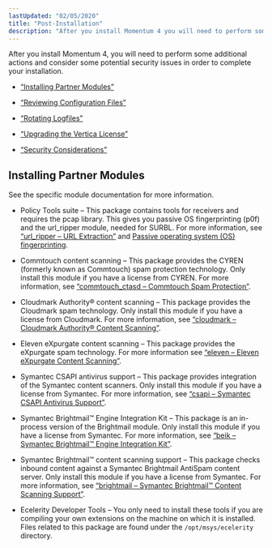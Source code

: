```yaml
---
lastUpdated: "02/05/2020"
title: "Post-Installation"
description: "After you install Momentum 4 you will need to perform some additional actions and consider some potential security issues in order to complete your installation Section 12 1 Installing Partner Modules Section 12 2 Reviewing Configuration Files Section 12 3 Rotating Logfiles Section 12 5 Upgrading the Vertica License Section..."
---
```



After you install Momentum 4, you will need to perform some additional actions and consider some potential security issues in order to complete your installation.

*   [“Installing Partner Modules”](/momentum/4/post-installation#install.additional.packages)

*   [“Reviewing Configuration Files”](/momentum/4/install-post-install-config)

*   [“Rotating Logfiles”](/momentum/4/install-post-install-rotate)

*   [“Upgrading the Vertica License”](/momentum/4/install-vertica-license)

*   [“Security Considerations”](/momentum/4/install-security-considerations)

## <a name="install.additional.packages"></a> Installing Partner Modules

See the specific module documentation for more information.

*   Policy Tools suite – This package contains tools for receivers and requires the pcap library. This gives you passive OS fingerprinting (p0f) and the url_ripper module, needed for SURBL. For more information, see [“url_ripper – URL Extraction”](/momentum/4/modules/url-ripper) and [Passive operating system (OS) fingerprinting](glossary#gloss-p0f "Passive operating system (OS) fingerprinting").

*   Commtouch content scanning – This package provides the CYREN (formerly known as Commtouch) spam protection technology. Only install this module if you have a license from CYREN. For more information, see [“commtouch_ctasd – Commtouch Spam Protection”](/momentum/4/modules/commtouch).

*   Cloudmark Authority® content scanning – This package provides the Cloudmark spam technology. Only install this module if you have a license from Cloudmark. For more information, see [“cloudmark – Cloudmark Authority® Content Scanning”](/momentum/4/modules/cloudmark).

*   Eleven eXpurgate content scanning – This package provides the eXpurgate spam technology. For more information see [“eleven – Eleven eXpurgate Content Scanning”](/momentum/4/modules/eleven).

*   Symantec CSAPI antivirus support – This package provides integration of the Symantec content scanners. Only install this module if you have a license from Symantec. For more information, see [“csapi – Symantec CSAPI Antivirus Support”](/momentum/4/modules/csapi).

*   Symantec Brightmail™ Engine Integration Kit – This package is an in-process version of the Brightmail module. Only install this module if you have a license from Symantec. For more information, see [“beik – Symantec Brightmail™ Engine Integration Kit”](/momentum/4/modules/beik).

*   Symantec Brightmail™ content scanning support – This package checks inbound content against a Symantec Brightmail AntiSpam content server. Only install this module if you have a license from Symantec. For more information, see [“brightmail – Symantec Brightmail™ Content Scanning Support”](/momentum/4/modules/brightmail).

*   Ecelerity Developer Tools – You only need to install these tools if you are compiling your own extensions on the machine on which it is installed. Files related to this package are found under the `/opt/msys/ecelerity` directory.